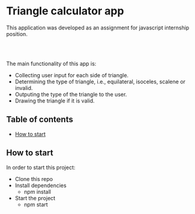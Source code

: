 # Triangle calculator app

This application was developed as an assignment for javascript internship position.

<br>
<br>

The main functionality of this app is:
* Collecting user input for each side of triangle.
* Determining the type of triangle, i.e., equilateral, isoceles, scalene or invalid.
* Outputing the type of the triangle to the user.
* Drawing the triangle if it is valid.

## Table of contents 
* [How to start](#how-to-start)

## How to start

In order to start this project:

* Clone this repo
* Install dependencies
    * npm install
* Start the project
    * npm start